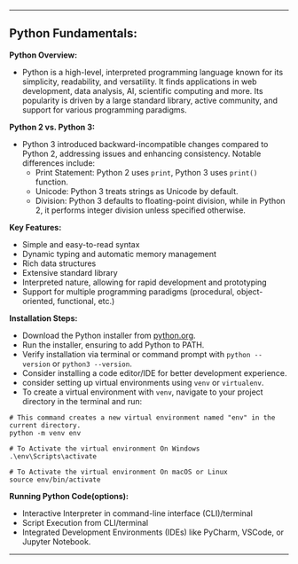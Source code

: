 ---

## Python Fundamentals:

**Python Overview:**

   - Python is a high-level, interpreted programming language known for its simplicity, readability, and versatility. It finds applications in web development, data analysis, AI, scientific computing and more. Its popularity is driven by a large standard library, active community, and support for various programming paradigms.

**Python 2 vs. Python 3:**
   - Python 3 introduced backward-incompatible changes compared to Python 2, addressing issues and enhancing consistency. Notable differences include:
     - Print Statement: Python 2 uses `print`, Python 3 uses `print()` function.
     - Unicode: Python 3 treats strings as Unicode by default.
     - Division: Python 3 defaults to floating-point division, while in Python 2, it performs integer division unless specified otherwise.

**Key Features:**
   - Simple and easy-to-read syntax
   - Dynamic typing and automatic memory management
   - Rich data structures
   - Extensive standard library
   - Interpreted nature, allowing for rapid development and prototyping
   - Support for multiple programming paradigms (procedural, object-oriented, functional, etc.)

**Installation Steps:**
   - Download the Python installer from [python.org](https://www.python.org/).
   - Run the installer, ensuring to add Python to PATH.
   - Verify installation via terminal or command prompt with `python --version` or `python3 --version`.
   - Consider installing a code editor/IDE for better development experience.
   - consider setting up virtual environments using `venv` or `virtualenv`.
   - To create a virtual environment with `venv`, navigate to your project directory in the terminal and run:

   ```
   # This command creates a new virtual environment named "env" in the current directory.
   python -m venv env

   # To Activate the virtual environment On Windows
   .\env\Scripts\activate

   # To Activate the virtual environment On macOS or Linux
   source env/bin/activate 
   ```

**Running Python Code(options):**
   - Interactive Interpreter in command-line interface (CLI)/terminal
   - Script Execution from CLI/terminal
   - Integrated Development Environments (IDEs) like PyCharm, VSCode, or Jupyter Notebook.

---